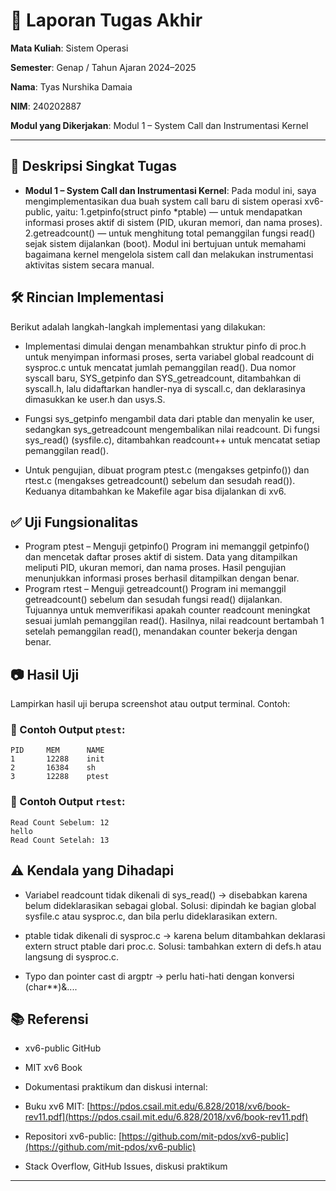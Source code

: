 # 📝 Laporan Tugas Akhir

**Mata Kuliah**: Sistem Operasi

**Semester**: Genap / Tahun Ajaran 2024–2025

**Nama**: Tyas Nurshika Damaia

**NIM**: 240202887

**Modul yang Dikerjakan**:
Modul 1 – System Call dan Instrumentasi Kernel

---

## 📌 Deskripsi Singkat Tugas
* **Modul 1 – System Call dan Instrumentasi Kernel**:
  Pada modul ini, saya mengimplementasikan dua buah system call baru di sistem operasi xv6-public, yaitu:
1.getpinfo(struct pinfo *ptable) — untuk mendapatkan informasi proses aktif di sistem (PID, ukuran memori, dan nama proses).
2.getreadcount() — untuk menghitung total pemanggilan fungsi read() sejak sistem dijalankan (boot).
Modul ini bertujuan untuk memahami bagaimana kernel mengelola sistem call dan melakukan instrumentasi aktivitas sistem secara manual.

## 🛠️ Rincian Implementasi

Berikut adalah langkah-langkah implementasi yang dilakukan:

* Implementasi dimulai dengan menambahkan struktur pinfo di proc.h untuk menyimpan informasi proses, serta variabel global readcount di sysproc.c untuk mencatat jumlah pemanggilan read(). Dua nomor syscall baru, SYS_getpinfo dan SYS_getreadcount, ditambahkan di syscall.h, lalu didaftarkan handler-nya di syscall.c, dan deklarasinya dimasukkan ke user.h dan usys.S.

* Fungsi sys_getpinfo mengambil data dari ptable dan menyalin ke user, sedangkan sys_getreadcount mengembalikan nilai readcount. Di fungsi sys_read() (sysfile.c), ditambahkan readcount++ untuk mencatat setiap pemanggilan read().

* Untuk pengujian, dibuat program ptest.c (mengakses getpinfo()) dan rtest.c (mengakses getreadcount() sebelum dan sesudah read()). Keduanya ditambahkan ke Makefile agar bisa dijalankan di xv6.

## ✅ Uji Fungsionalitas

* Program ptest – Menguji getpinfo()
Program ini memanggil getpinfo() dan mencetak daftar proses aktif di sistem. Data yang ditampilkan meliputi PID, ukuran memori, dan nama proses. Hasil pengujian menunjukkan informasi proses berhasil ditampilkan dengan benar.
* Program rtest – Menguji getreadcount()
Program ini memanggil getreadcount() sebelum dan sesudah fungsi read() dijalankan. Tujuannya untuk memverifikasi apakah counter readcount meningkat sesuai jumlah pemanggilan read(). Hasilnya, nilai readcount bertambah 1 setelah pemanggilan read(), menandakan counter bekerja dengan benar.


## 📷 Hasil Uji

Lampirkan hasil uji berupa screenshot atau output terminal. Contoh:

### 📍 Contoh Output `ptest`:

```
PID     MEM      NAME
1       12288    init
2       16384    sh
3       12288    ptest
```

### 📍 Contoh Output `rtest`:

```
Read Count Sebelum: 12
hello
Read Count Setelah: 13
```

## ⚠️ Kendala yang Dihadapi

* Variabel readcount tidak dikenali di sys_read() → disebabkan karena belum dideklarasikan sebagai global. Solusi: dipindah ke bagian global sysfile.c atau sysproc.c, dan bila perlu dideklarasikan extern.

* ptable tidak dikenali di sysproc.c → karena belum ditambahkan deklarasi extern struct ptable dari proc.c. Solusi: tambahkan extern di defs.h atau langsung di sysproc.c.

* Typo dan pointer cast di argptr → perlu hati-hati dengan konversi (char**)&....

## 📚 Referensi

* xv6-public GitHub

* MIT xv6 Book

* Dokumentasi praktikum dan diskusi internal:

* Buku xv6 MIT: [https://pdos.csail.mit.edu/6.828/2018/xv6/book-rev11.pdf](https://pdos.csail.mit.edu/6.828/2018/xv6/book-rev11.pdf)
* Repositori xv6-public: [https://github.com/mit-pdos/xv6-public](https://github.com/mit-pdos/xv6-public)
* Stack Overflow, GitHub Issues, diskusi praktikum

---
